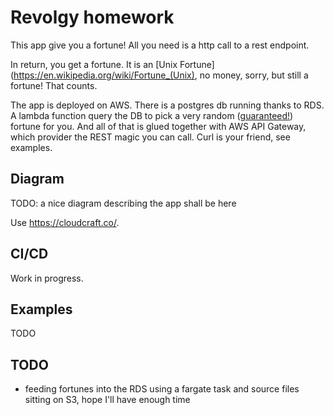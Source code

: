 # Revolgy homework

This app give you a fortune! All you need is a http call to a rest endpoint.

In return, you get a fortune. It is an [Unix Fortune](https://en.wikipedia.org/wiki/Fortune_(Unix), no money, sorry, but still a fortune! That counts.

The app is deployed on AWS. There is a postgres db running thanks to RDS. A lambda function query the DB to pick a very random ([guaranteed!](https://xkcd.com/221/)) fortune for you.
And all of that is glued together with AWS API Gateway, which provider the REST magic you can call. Curl is your friend, see examples.

## Diagram

TODO: a nice diagram describing the app shall be here

Use https://cloudcraft.co/.

## CI/CD

Work in progress.

## Examples

TODO


## TODO

- feeding fortunes into the RDS using a fargate task and source files sitting on S3, hope I'll have enough time

